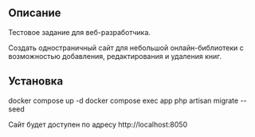 ## Описание

Тестовое задание для веб-разработчика.

Создать одностраничный сайт для небольшой онлайн-библиотеки с возможностью добавления, редактирования и удаления книг.

## Установка

docker compose up -d
docker compose exec app php artisan migrate --seed

Сайт будет доступен по адресу http://localhost:8050